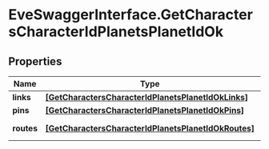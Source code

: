 # EveSwaggerInterface.GetCharactersCharacterIdPlanetsPlanetIdOk

## Properties
Name | Type | Description | Notes
------------ | ------------- | ------------- | -------------
**links** | [**[GetCharactersCharacterIdPlanetsPlanetIdOkLinks]**](GetCharactersCharacterIdPlanetsPlanetIdOkLinks.md) | links array | 
**pins** | [**[GetCharactersCharacterIdPlanetsPlanetIdOkPins]**](GetCharactersCharacterIdPlanetsPlanetIdOkPins.md) | pins array | 
**routes** | [**[GetCharactersCharacterIdPlanetsPlanetIdOkRoutes]**](GetCharactersCharacterIdPlanetsPlanetIdOkRoutes.md) | routes array | 


